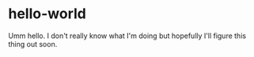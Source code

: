 # hello-world

Umm hello. I don't really know what I'm doing but hopefully I'll figure this thing out soon.
